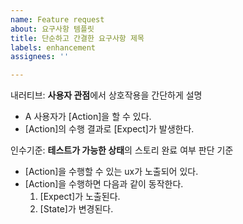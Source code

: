 ```yaml
---
name: Feature request
about: 요구사항 템플릿
title: 단순하고 간결한 요구사항 제목
labels: enhancement
assignees: ''

---
```


내러티브: **사용자 관점**에서 상호작용을 간단하게 설명  
- A 사용자가 [Action]을 할 수 있다. 
- [Action]의 수행 결과로 [Expect]가 발생한다.

인수기준: **테스트가 가능한 상태**의 스토리 완료 여부 판단 기준  
- [Action]을 수행할 수 있는 ux가 노출되어 있다.
- [Action]을 수행하면 다음과 같이 동작한다.
  1. [Expect]가 노출된다.
  2. [State]가 변경된다.
